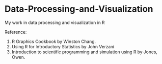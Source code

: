 # Data-Processing-and-Visualization
My work in data processing and visualization in R


Reference:
1. R Graphics Cookbook by Winston Chang.
2. Using R for Introductory Statistics by John Verzani
3. Introduction to scientific programming and simulation using R by Jones, Owen.
